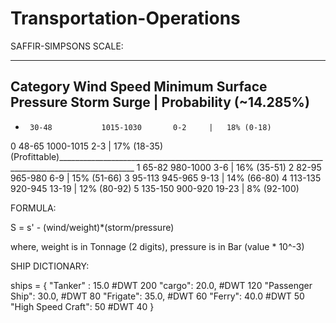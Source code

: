 # Transportation-Operations

SAFFIR-SIMPSONS SCALE:

--------------------------------------------------------------------------------------------------------------
Category	Wind Speed	Minimum Surface Pressure	Storm Surge	|	Probability (~14.285%)
--------------------------------------------------------------------------------------------------------------
 -		30-48			1015-1030		0-2		|	18% (0-18)
 0		48-65			1000-1015		2-3		|	17% (18-35)
(Profittable)_________________________________________________________________________________________________
 1		65-82			980-1000		3-6		|	16% (35-51)
 2		82-95			965-980			6-9		|	15% (51-66)
 3		95-113			945-965			9-13		|	14% (66-80)
 4		113-135			920-945			13-19		|	12% (80-92)
 5		135-150			900-920			19-23		|	8%  (92-100)



FORMULA:

S = s' - (wind/weight)*(storm/pressure)

where,
	weight is in Tonnage (2 digits),
	pressure is in Bar (value * 10^-3)


SHIP DICTIONARY:

ships = { "Tanker" : 15.0	#DWT 200
	"cargo": 20.0,		#DWT 120 
	"Passenger Ship": 30.0,	#DWT 80
	"Frigate": 35.0,	#DWT 60
	"Ferry": 40.0		#DWT 50
	"High Speed Craft": 50	#DWT 40
}

